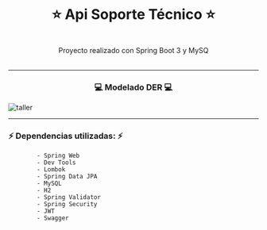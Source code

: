 ## <h1 align="center">⭐ Api Soporte Técnico ⭐</h1>

<br>
<div align="center">Proyecto realizado con Spring Boot 3 y MySQ</div> 
<br>

<hr/>

### <h3 align="center">💻 Modelado DER 💻</h3>

![taller](https://github.com/user-attachments/assets/7959ada9-7463-407d-a9c9-f45a481f2117)

<hr/>

### ⚡ Dependencias utilizadas: ⚡

            - Spring Web
            - Dev Tools
            - Lombok
            - Spring Data JPA
            - MySQL
            - H2
            - Spring Validator
            - Spring Security
            - JWT
            - Swagger
